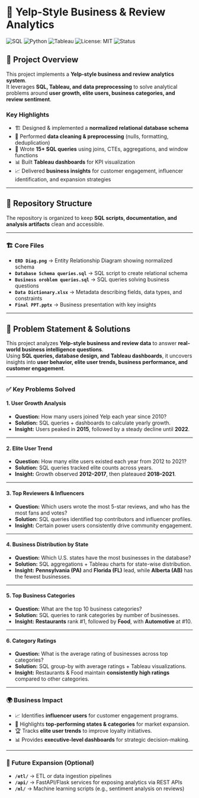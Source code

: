 # 📘 Yelp-Style Business & Review Analytics

![SQL](https://img.shields.io/badge/Database-SQL-blue)
![Python](https://img.shields.io/badge/Python-3.9%2B-green)
![Tableau](https://img.shields.io/badge/Visualization-Tableau-orange)
![License: MIT](https://img.shields.io/badge/License-MIT-yellow.svg)
![Status](https://img.shields.io/badge/Status-Completed-success)

## 📌 Project Overview

This project implements a **Yelp-style business and review analytics system**.  
It leverages **SQL, Tableau, and data preprocessing** to solve analytical problems around **user growth, elite users, business categories, and review sentiment**.

### Key Highlights
- 🏗️ Designed & implemented a **normalized relational database schema**  
- 🧹 Performed **data cleaning & preprocessing** (nulls, formatting, deduplication)  
- 📝 Wrote **15+ SQL queries** using joins, CTEs, aggregations, and window functions  
- 📊 Built **Tableau dashboards** for KPI visualization  
- 📈 Delivered **business insights** for customer engagement, influencer identification, and expansion strategies  

---

## 📂 Repository Structure

The repository is organized to keep **SQL scripts, documentation, and analysis artifacts** clean and accessible.  

---

### 🏗️ Core Files
- **`ERD Diag.png`** → Entity Relationship Diagram showing normalized schema  
- **`Database Schema queries.sql`** → SQL script to create relational schema  
- **`Business oroblem queries.sql`** → SQL queries solving business questions  
- **`Data Dictionary.xlsx`** → Metadata describing fields, data types, and constraints  
- **`Final PPT.pptx`** → Business presentation with key insights  

---

## 🎯 Problem Statement & Solutions

This project analyzes **Yelp-style business and review data** to answer **real-world business intelligence questions**.  
Using **SQL queries, database design, and Tableau dashboards**, it uncovers insights into **user behavior, elite user trends, business performance, and customer engagement**.

---

### ✅ Key Problems Solved

#### 1. User Growth Analysis
- **Question:** How many users joined Yelp each year since 2010?  
- **Solution:** SQL queries + dashboards to calculate yearly growth.  
- **Insight:** Users peaked in **2015**, followed by a steady decline until **2022**.  

---

#### 2. Elite User Trend
- **Question:** How many elite users existed each year from 2012 to 2021?  
- **Solution:** SQL queries tracked elite counts across years.  
- **Insight:** Growth observed **2012–2017**, then plateaued **2018–2021**.  

---

#### 3. Top Reviewers & Influencers
- **Question:** Which users wrote the most 5-star reviews, and who has the most fans and votes?  
- **Solution:** SQL queries identified top contributors and influencer profiles.  
- **Insight:** Certain power users consistently drive community engagement.  

---

#### 4. Business Distribution by State
- **Question:** Which U.S. states have the most businesses in the database?  
- **Solution:** SQL aggregations + Tableau charts for state-wise distribution.  
- **Insight:** **Pennsylvania (PA)** and **Florida (FL)** lead, while **Alberta (AB)** has the fewest businesses.  

---

#### 5. Top Business Categories
- **Question:** What are the top 10 business categories?  
- **Solution:** SQL queries to rank categories by number of businesses.  
- **Insight:** **Restaurants** rank #1, followed by **Food**, with **Automotive** at #10.  

---

#### 6. Category Ratings
- **Question:** What is the average rating of businesses across top categories?  
- **Solution:** SQL group-by with average ratings + Tableau visualizations.  
- **Insight:** Restaurants & Food maintain **consistently high ratings** compared to other categories.  

---

### 🌍 Business Impact
- 📈 Identifies **influencer users** for customer engagement programs.  
- 🏪 Highlights **top-performing states & categories** for market expansion.  
- 🏆 Tracks **elite user trends** to improve loyalty initiatives.  
- 📊 Provides **executive-level dashboards** for strategic decision-making.  

---

### 🔮 Future Expansion (Optional)
- **`/etl/`** → ETL or data ingestion pipelines  
- **`/api/`** → FastAPI/Flask services for exposing analytics via REST APIs  
- **`/ml/`** → Machine learning scripts (e.g., sentiment analysis on reviews)  

